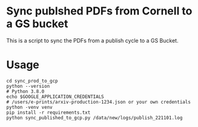# Sync publshed PDFs from Cornell to a GS bucket

This is a script to sync the PDFs from a publish cycle to a GS Bucket.

# Usage
    
    cd sync_prod_to_gcp
    python --version
    # Python 3.8.0
    echo $GOOGLE_APPLICATION_CREDENTIALS
    # /users/e-prints/arxiv-production-1234.json or your own credentials
    python -venv venv
    pip install -r requirements.txt
    python sync_published_to_gcp.py /data/new/logs/publish_221101.log
    
